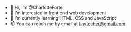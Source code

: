 - 👋 Hi, I’m @CharlotteForte
- 👀 I’m interested in front end web development
- 🌱 I’m currently learning HTML, CSS and JavaScript
- 📫 You can reach me by email at tinytecher@gmail.com

